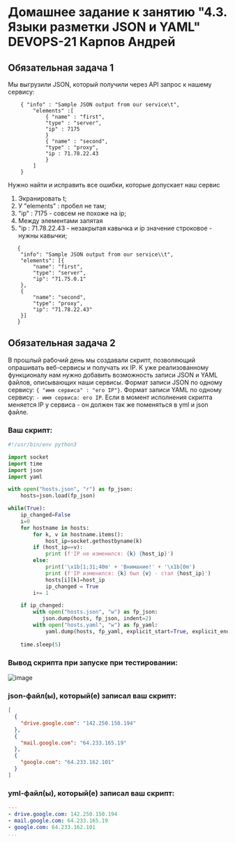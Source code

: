 # Домашнее задание к занятию "4.3. Языки разметки JSON и YAML" DEVOPS-21 Карпов Андрей


## Обязательная задача 1
Мы выгрузили JSON, который получили через API запрос к нашему сервису:
```
    { "info" : "Sample JSON output from our service\t",
        "elements" :[
            { "name" : "first",
            "type" : "server",
            "ip" : 7175 
            }
            { "name" : "second",
            "type" : "proxy",
            "ip : 71.78.22.43
            }
        ]
    }
```
  Нужно найти и исправить все ошибки, которые допускает наш сервис
  1. Экранировать t;
  2. У "elements" : пробел не там;
  3. "ip" : 7175  - совсем не похоже на ip;
  4. Между элементами запятая
  5. "ip : 71.78.22.43 - незакрытая кавычка и ip значение строковое - нужны кавычки;
  
```
   {
   	"info": "Sample JSON output from our service\\t",
   	"elements": [{
   		"name": "first",
   		"type": "server",
   		"ip": "71.75.0.1"
   	}, 
    {
   		"name": "second",
   		"type": "proxy",
   		"ip": "71.78.22.43"
   	}]
   }
```

## Обязательная задача 2
В прошлый рабочий день мы создавали скрипт, позволяющий опрашивать веб-сервисы и получать их IP. К уже реализованному функционалу нам нужно добавить возможность записи JSON и YAML файлов, описывающих наши сервисы. Формат записи JSON по одному сервису: `{ "имя сервиса" : "его IP"}`. Формат записи YAML по одному сервису: `- имя сервиса: его IP`. Если в момент исполнения скрипта меняется IP у сервиса - он должен так же поменяться в yml и json файле.

### Ваш скрипт:
```python
#!/usr/bin/env python3

import socket
import time
import json
import yaml

with open("hosts.json", "r") as fp_json:
    hosts=json.load(fp_json)

while(True):
    ip_changed=False
    i=0
    for hostname in hosts:
        for k, v in hostname.items():
            host_ip=socket.gethostbyname(k)
        if (host_ip==v):
            print (f'IP не изменился: {k} {host_ip}')
        else:
            print('\x1b[1;31;40m' + 'Внимание!' + '\x1b[0m')
            print (f'IP изменился: {k} был {v} - стал {host_ip}')
            hosts[i][k]=host_ip
            ip_changed = True
        i+= 1

    if ip_changed:
        with open("hosts.json", "w") as fp_json:
           json.dump(hosts, fp_json, indent=2)
        with open("hosts.yaml", "w") as fp_yaml:
            yaml.dump(hosts, fp_yaml, explicit_start=True, explicit_end=True)
                
    time.sleep(5)
```

### Вывод скрипта при запуске при тестировании:
![image](https://user-images.githubusercontent.com/108946489/196809901-63f58efb-3ec3-4422-898f-6944c21977fe.png)


### json-файл(ы), который(е) записал ваш скрипт:
```json
[
  {
    "drive.google.com": "142.250.150.194"
  },
  {
    "mail.google.com": "64.233.165.19"
  },
  {
    "google.com": "64.233.162.101"
  }
]
```

### yml-файл(ы), который(е) записал ваш скрипт:
```yaml
---
- drive.google.com: 142.250.150.194
- mail.google.com: 64.233.165.19
- google.com: 64.233.162.101
...
```
